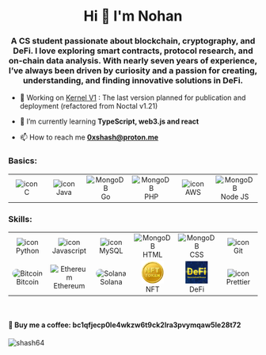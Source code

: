 <h1 align="center">Hi 👋 I'm Nohan</h1>
<h3 align="center">A CS student passionate about blockchain, cryptography, and DeFi. I love exploring smart contracts, protocol research, and on-chain data analysis. With nearly seven years of experience, I’ve always been driven by curiosity and a passion for creating, understanding, and finding innovative solutions in DeFi. </h3>

- 🔭 Working on [Kernel V1](https://github.com/62nohan/Kernel) : The last version planned for publication and deployment (refactored from Noctal v1.21)

- 🌱 I’m currently learning **TypeScript, web3.js and react**

- 📫 How to reach me **0xshash@proton.me**

<h3 align="left">Basics:</h3>
<table align="center">
  <tr>
    <td align="center" width="90">
      <img src="https://skillicons.dev/icons?i=c" alt="icon" width="55" height="55" />
      <br>C
    </td>
    <td align="center" width="90">
      <img src="https://techstack-generator.vercel.app/java-icon.svg" alt="icon" width="55" height="55" />
      <br>Java
    </td>
    <td align="center" width="90">
      <img src="https://skillicons.dev/icons?i=go" width="48" height="48" alt="MongoDB" />
      <br>Go
    </td>
    <td align="center" width="90">
        <img src="https://skillicons.dev/icons?i=php" width="48" height="48" alt="MongoDB" />
      <br>PHP
    </td>
    <td align="center" width="90">
      <img src="https://techstack-generator.vercel.app/aws-icon.svg" alt="icon" width="48" height="48" />
      <br>AWS
    </td>
    <td align="center" width="90">
      <img src="https://skillicons.dev/icons?i=nodejs" width="48" height="48" alt="MongoDB" />
      <br>Node JS
    </td>
 </tr>
</table>


<h3 align="left">Skills:</h3>
<table align="center">
  <tr>
    <td align="center" width="90">
      <img src="https://techstack-generator.vercel.app/python-icon.svg" alt="icon" width="55" height="55" />
      <br>Python
    </td>
    <td align="center" width="90">
      <img src="https://techstack-generator.vercel.app/js-icon.svg" alt="icon" width="55" height="55" />
      <br>Javascript
    </td>
    <td align="center" width="90">
      <img src="https://techstack-generator.vercel.app/mysql-icon.svg" alt="icon" width="55" height="55" />
      <br>MySQL
    </td>
      <td align="center" width="90">
        <img src="https://skillicons.dev/icons?i=html" width="48" height="48" alt="MongoDB" />
      <br>HTML
    </td>
    </td>
      <td align="center" width="90">
        <img src="https://skillicons.dev/icons?i=css" width="48" height="48" alt="MongoDB" />
      <br>CSS
    </td>
    <td align="center" width="90">
      <img src="https://techstack-generator.vercel.app/github-icon.svg" alt="icon" width="48" height="48" />
      <br>Git
    </td>
  </tr>
  <tr>
    <td align="center" width="90">
      <img src="https://s2.coinmarketcap.com/static/img/coins/64x64/1.png" width="48" height="48" style="border-radius: 15px;" alt="Bitcoin" />
      <br>Bitcoin
    </td>
    <td align="center" width="90">
      <img src="https://s2.coinmarketcap.com/static/img/coins/64x64/1027.png" width="48" height="48" alt="Ethereum" />
      <br>Ethereum
    </td>
    <td align="center" width="90">
      <img src="https://s2.coinmarketcap.com/static/img/coins/64x64/5426.png" width="48" height="48" style="border-radius: 15px;" alt="Solana" />
      <br>Solana
    </td>
    <td align="center" width="90">
      <img src="https://github.com/kroim/profile/blob/master/icons/icon_nft.png?raw=true" height="45" >
      <br>NFT
    </td>
    <td align="center" width="90">
      <img src="https://github.com/kroim/profile/blob/master/icons/icon_defi.png?raw=true" height="45" >
      <br>DeFi
    </td>
        </td>
    <td align="center" width="90">
        <img src="https://techstack-generator.vercel.app/prettier-icon.svg" alt="icon" width="48" height="48" />
      <br>Prettier
    </td>
  </tr>
</table>
<br/>
<h4> 🥤 Buy me a coffee: <strong>bc1qfjecp0le4wkzw6t9ck2lra3pvymqaw5le28t72</strong></h4>

<p align="left"> <img src="https://komarev.com/ghpvc/?username=shash64&label=Profile%20views&color=0e75b6&style=flat" alt="shash64" /> </p>

